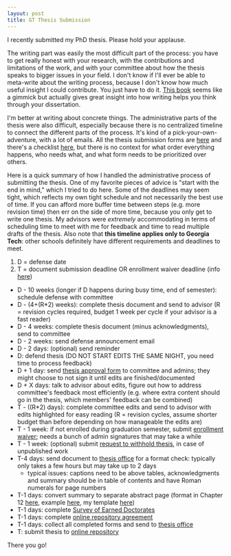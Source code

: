 ```yaml
---
layout: post
title: GT Thesis Submission
---
```


I recently submitted my PhD thesis. 
Please hold your applause.

The writing part was easily the most difficult part of the process: you have to get really honest with your research, with the contributions and limitations of the work, and with your committee about how the thesis speaks to bigger issues in your field.
I don't know if I'll ever be able to meta-write about the writing process, because I don't know how much useful insight I could contribute.
You just have to do it.
[This book](https://www.amazon.com/Writing-Your-Dissertation-Fifteen-Minutes/dp/080504891X/) seems like a gimmick but actually gives great insight into how writing helps you think through your dissertation.

I'm better at writing about concrete things.
The administrative parts of the thesis were also difficult, especially because there is no centralized timeline to connect the different parts of the process.
It's kind of a pick-your-own-adventure, with a lot of emails.
All the thesis submission forms are [here](https://grad.gatech.edu/theses-dissertations-forms) and there's a checklist [here](https://grad.gatech.edu/sites/default/files/documents/thesis_checklist_spring_2020.pdf), but there is no context for what order everything happens, who needs what, and what form needs to be prioritized over others.

Here is a quick summary of how I handled the administrative process of submitting the thesis.
One of my favorite pieces of advice is "start with the end in mind," which I tried to do here.
Some of the deadlines may seem tight, which reflects my own tight schedule and not necessarily the best use of time.
If you can afford more buffer time between steps (e.g. more revision time) then err on the side of more time, because you only get to write one thesis.
My advisors were *extremely* accommodating in terms of scheduling time to meet with me for feedback and time to read multiple drafts of the thesis.
Also note that **this timeline applies only to Georgia Tech**: other schools definitely have different requirements and deadlines to meet.

1. D = defense date
2. T = document submission deadline OR enrollment waiver deadline (info [here](http://www.grad.gatech.edu/theses-dissertations-deadlines))

- D - 10 weeks (longer if D happens during busy time, end of semester): schedule defense with committee
- D - (4+(R\*2) weeks): complete thesis document and send to advisor (R = revision cycles required, budget 1 week per cycle if your advisor is a fast reader)
- D - 4 weeks: complete thesis document (minus acknowledgments), send to committee
- D - 2 weeks: send defense announcement email
- D - 2 days: (optional) send reminder
- D: defend thesis (DO NOT START EDITS THE SAME NIGHT, you need time to process feedback)
- D + 1 day: send [thesis approval form](https://app.docusign.com/templates/details/1efaa422-9829-4ee1-8bd3-ba8544bf304b) to committee and admins; they might choose to not sign it until edits are finished/documented
- D + X days: talk to advisor about edits, figure out how to address committee's feedback most efficiently (e.g. where extra content should go in the thesis, which members' feedback can be combined)
- T - ((R\*2) days): complete committee edits and send to advisor with edits highlighted for easy reading (R = revision cycles, assume shorter budget than before depending on how manageable the edits are)
- T - 1 week: if not enrolled during graduation semester, submit [enrollment waiver](https://app.docusign.com/templates/details/a8505158-9917-42f3-a985-8c11f851e5b6); needs a bunch of admin signatures that may take a while
- T - 1 week: (optional) submit [request to withhold thesis](https://app.docusign.com/templates/details/c7a47989-2168-4a5c-8ffd-e747a06cf159), in case of unpublished work
- T-4 days: send document to [thesis office](<thesis@grad.gatech.edu>) for a format check: typically only takes a few hours but may take up to 2 days
    - typical issues: captions need to be above tables, acknowledgments and summary should be in table of contents and have Roman numerals for page numbers
- T-1 days: convert summary to separate abstract page (format in Chapter 12 [here](http://www.grad.gatech.edu/sites/default/files/documents/thesismanualapr15.pdf), example [here](https://grad.gatech.edu/sites/default/files/documents/abstract_example.pdf), my template [here](https://gist.github.com/ianbstewart/5d11beab7913fbca837a5d97e0dfaeb0))
- T-1 days: complete [Survey of Earned Doctorates](https://surveys.gatech.edu/phd-exit)
- T-1 days: complete [online repository agreement](https://app.docusign.com/templates/details/02894c76-b322-4de0-b4ba-33e77c1bff22)
- T-1 days: collect all completed forms and send to [thesis office](<thesis@grad.gatech.edu>)
- T: submit thesis to [online repository](https://thesis.gatech.edu/)

There you go!
